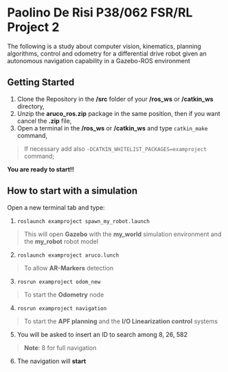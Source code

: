 # Paolino De Risi P38/062 FSR/RL Project 2
The following is a study about computer vision, kinematics, planning algorithms, control and odometry for a differential drive robot given an autonomous navigation capability in a Gazebo-ROS environment

## Getting Started

 1. Clone the Repository in the **/src** folder of your **/ros_ws** or **/catkin_ws** directory,
 2. Unzip the **aruco_ros.zip** package in the same position, then if you want cancel the **.zip** file,
 3. Open a terminal in the **/ros_ws** or **/catkin_ws** and type `catkin_make` command,
 >If necessary add also `-DCATKIN_WHITELIST_PACKAGES=examproject` command;
 
 
 **You are ready to start!!**

## How to start with a simulation
Open a new terminal tab and type:

 1. `roslaunch examproject spawn_my_robot.launch`
 >This will open **Gazebo** with the **my_world** simulation environment and the **my_robot** robot model
 2. `roslaunch examproject aruco.lunch`
 >To allow **AR-Markers** detection
 3. `rosrun examproject odom_new`
 >To start the **Odometry** node
 4. `rosrun examproject navigation`
 >To start the **APF planning** and the **I/O Linearization control** systems
 5. You will be asked to insert an ID to search among 8, 26, 582 
 >**Note**: 8 for full navigation
 6. The navigation will **start**

